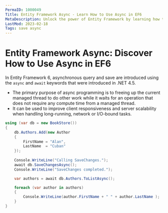 ```yaml
---
PermaID: 1000049
Title: Entity Framework Async - Learn How to Use Async in EF6
MetaDescription: Unlock the power of Entity Framework by learning how to use async method to perform queries and save asynchronously.
LastMod: 2023-02-18
Tags: save async
---
```


# Entity Framework Async: Discover How to Use Async in EF6

In Entity Framework 6, asynchronous query and save are introduced using the `async` and `await` keywords that were introduced in .NET 4.5. 

 - The primary purpose of async programming is to freeing up the current managed thread to do other work while it waits for an operation that does not require any compute time from a managed thread.
 - It can be used to improve client responsiveness and server scalability when handling long-running, network or I/O-bound tasks.

```csharp
using (var db = new BookStore())
{
    db.Authors.Add(new Author
    {
        FirstName = "Alan",
		LastName  = "Cuban"
    });
	
    Console.WriteLine("Calling SaveChanges.");
    await db.SaveChangesAsync();
    Console.WriteLine("SaveChanges completed.");

    var authors = await db.Authors.ToListAsync();

    foreach (var author in authors)
    {
        Console.WriteLine(author.FirstName + " " + author.LastName );
    }
}
```
